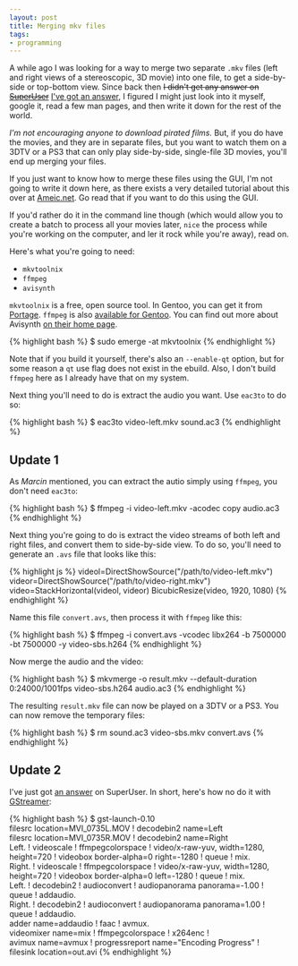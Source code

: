 ```yaml
---
layout: post
title: Merging mkv files
tags:
- programming
---
```


A while ago I was looking for a way to merge two separate `.mkv` files (left
and right views of a stereoscopic, 3D movie) into one file, to get a
side-by-side or top-bottom view. Since back then <del>I didn't get any
answer on <a href="http://superuser.com/q/231938/25095">SuperUser</a></del>
<ins>I've got <a href="http://superuser.com/a/259068/25095">an
answer</a></ins>, I figured I might just look into it myself, google it, read a
few man pages, and then write it down for the rest of the world.

[1]: http://superuser.com/a/259068/25095

*I'm not encouraging anyone to download pirated films.* But, if you do have the
movies, and they are in separate files, but you want to watch them on a 3DTV or
a PS3 that can only play side-by-side, single-file 3D movies, you'll end up
merging your files.

If you just want to know how to merge these files using the GUI, I'm not going
to write it down here, as there exists a very detailed tutorial about this over
at [Ameic.net][2]. Go read that if you want to do this using the GUI.

[2]: http://www.ameic.net/blog/archives/22

If you'd rather do it in the command line though (which would allow you to
create a batch to process all your movies later, `nice` the process while
you're working on the computer, and ler it rock while you're away), read on.

Here's what you're going to need:

* `mkvtoolnix`
* `ffmpeg`
* `avisynth`

`mkvtoolnix` is a free, open source tool. In Gentoo, you can get it from
[Portage][3]. `ffmpeg` is also [available for Gentoo][4]. You can find out more
about Avisynth [on their home page][5].

[3]: http://gentoo-portage.com/media-video/mkvtoolnix
[4]: http://gentoo-portage.com/media-video/ffmpeg
[5]: http://www.avisynth.org

{% highlight bash %}
$ sudo emerge -at mkvtoolnix
{% endhighlight %}

Note that if you build it yourself, there's also an `--enable-qt` option, but
for some reason a `qt` use flag does not exist in the ebuild. Also, I don't
build `ffmpeg` here as I already have that on my system.

Next thing you'll need to do is extract the audio you want. Use `eac3to` to do
so:

{% highlight bash %}
$ eac3to video-left.mkv sound.ac3
{% endhighlight %}

## Update 1

As *Marcin* mentioned, you can extract the autio simply using `ffmpeg`, you
don't need `eac3to`:

{% highlight bash %}
$ ffmpeg -i video-left.mkv -acodec copy audio.ac3
{% endhighlight %}

Next thing you're going to do is extract the video streams of both left and
right files, and convert them to side-by-side view. To do so, you'll need to
generate an `.avs` file that looks like this:

{% highlight js %}
videol=DirectShowSource("/path/to/video-left.mkv")
videor=DirectShowSource("/path/to/video-right.mkv")
video=StackHorizontal(videol, videor)
BicubicResize(video, 1920, 1080)
{% endhighlight %}

Name this file `convert.avs`, then process it with `ffmpeg` like this:

{% highlight bash %}
$ ffmpeg -i convert.avs -vcodec libx264 -b 7500000 -bt 7500000 -y video-sbs.h264
{% endhighlight %}

Now merge the audio and the video:

{% highlight bash %}
$ mkvmerge -o result.mkv --default-duration 0:24000/1001fps video-sbs.h264 audio.ac3
{% endhighlight %}

The resulting `result.mkv` file can now be played on a 3DTV or a PS3. You can
now remove the temporary files:

{% highlight bash %}
$ rm sound.ac3 video-sbs.mkv convert.avs
{% endhighlight %}

## Update 2
I've just got [an answer][1] on SuperUser.  In short, here's how no do it with
[GStreamer][6]:

[6]: http://gstreamer.freedesktop.org/

{% highlight bash %}
$ gst-launch-0.10 \
    filesrc location=MVI_0735L.MOV ! decodebin2 name=Left \
    filesrc location=MVI_0735R.MOV ! decodebin2 name=Right \
    Left.  ! videoscale ! ffmpegcolorspace ! video/x-raw-yuv, width=1280, \
             height=720 ! videobox border-alpha=0 right=-1280 ! queue ! mix. \
    Right. ! videoscale ! ffmpegcolorspace ! video/x-raw-yuv, width=1280, \
             height=720 ! videobox border-alpha=0 left=-1280 ! queue ! mix. \
    Left.  ! decodebin2 ! audioconvert ! audiopanorama panorama=-1.00 ! \
             queue ! addaudio. \
    Right. ! decodebin2 ! audioconvert ! audiopanorama panorama=1.00 ! \
             queue ! addaudio. \
    adder name=addaudio ! faac ! avmux. \
    videomixer name=mix ! ffmpegcolorspace ! x264enc ! \
    avimux name=avmux ! progressreport name="Encoding Progress" ! \
    filesink location=out.avi
{% endhighlight %}
